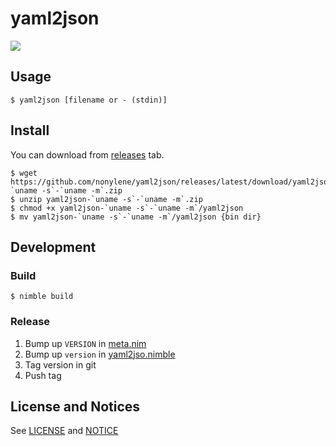# yaml2json

![](https://github.com/nonylene/yaml2json/workflows/Build/badge.svg)

## Usage

```console
$ yaml2json [filename or - (stdin)]
```

## Install

You can download from [releases](https://github.com/nonylene/yaml2json/releases) tab.

```console
$ wget https://github.com/nonylene/yaml2json/releases/latest/download/yaml2json-`uname -s`-`uname -m`.zip
$ unzip yaml2json-`uname -s`-`uname -m`.zip
$ chmod +x yaml2json-`uname -s`-`uname -m`/yaml2json
$ mv yaml2json-`uname -s`-`uname -m`/yaml2json {bin dir}
```

## Development

### Build

```console
$ nimble build
```

### Release

1. Bump up `VERSION` in [meta.nim](./src/meta.nim)
2. Bump up `version` in [yaml2jso.nimble](./yaml2json.nimble)
3. Tag version in git
4. Push tag

## License and Notices

See [LICENSE](./LICENSE) and [NOTICE](./NOTICE)
